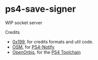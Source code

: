 # ps4-save-signer

WIP socket server

Credits
- [0x199](https://github.com/0x199), for credits formats and util code.
- [OSM](https://github.com/OSM-Made), for [PS4-Notify](https://github.com/OSM-Made/PS4-Notify) 
- [OpenOrbis](https://github.com/OpenOrbis), for the [PS4 Toolchain](https://github.com/OpenOrbis/OpenOrbis-PS4-Toolchain)
